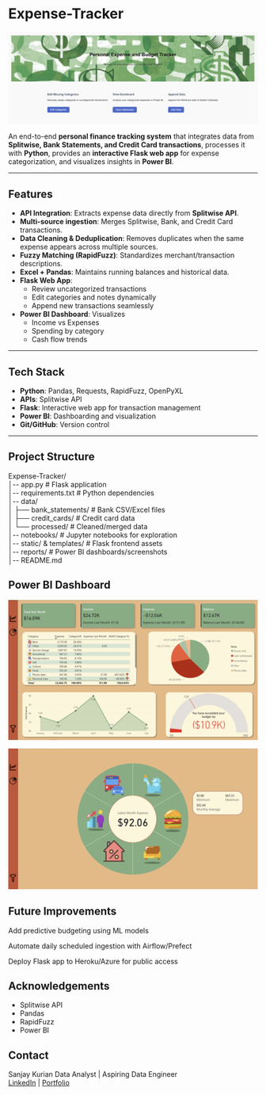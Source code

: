 # Expense-Tracker
![Flask_UI](/Images/FlaskUI.png)

An end-to-end **personal finance tracking system** that integrates data from **Splitwise, Bank Statements, and Credit Card transactions**, processes it with **Python**, provides an **interactive Flask web app** for expense categorization, and visualizes insights in **Power BI**.

---

## Features
- **API Integration**: Extracts expense data directly from **Splitwise API**.
- **Multi-source ingestion**: Merges Splitwise, Bank, and Credit Card transactions.
- **Data Cleaning & Deduplication**: Removes duplicates when the same expense appears across multiple sources.
- **Fuzzy Matching (RapidFuzz)**: Standardizes merchant/transaction descriptions.
- **Excel + Pandas**: Maintains running balances and historical data.
- **Flask Web App**:  
  - Review uncategorized transactions  
  - Edit categories and notes dynamically  
  - Append new transactions seamlessly  
- **Power BI Dashboard**: Visualizes  
  - Income vs Expenses  
  - Spending by category  
  - Cash flow trends  

---

## Tech Stack
- **Python**: Pandas, Requests, RapidFuzz, OpenPyXL  
- **APIs**: Splitwise API  
- **Flask**: Interactive web app for transaction management  
- **Power BI**: Dashboarding and visualization  
- **Git/GitHub**: Version control  

---

## Project Structure
Expense-Tracker/  
│-- app.py # Flask application  
│-- requirements.txt # Python dependencies  
│-- data/  
│ ├── bank_statements/ # Bank CSV/Excel files  
│ ├── credit_cards/ # Credit card data  
│ └── processed/ # Cleaned/merged data  
│-- notebooks/ # Jupyter notebooks for exploration  
│-- static/ & templates/ # Flask frontend assets  
│-- reports/ # Power BI dashboards/screenshots  
│-- README.md  

## Power BI Dashboard

![PowerBiDashboard](/Images/PowerBIDashboard.png)

![PersonalDonutChart](/Images/PersonalFinance.png)

## Future Improvements

Add predictive budgeting using ML models

Automate daily scheduled ingestion with Airflow/Prefect

Deploy Flask app to Heroku/Azure for public access

## Acknowledgements

- Splitwise API
- Pandas
- RapidFuzz
- Power BI

## Contact
Sanjay Kurian
Data Analyst | Aspiring Data Engineer  
[LinkedIn](https://www.linkedin.com/in/sanjay-kurian/) | [Portfolio](https://sanjay-kurian.github.io/)
